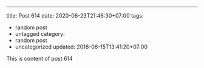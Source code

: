 ---
title: Post 614
date: 2020-06-23T21:46:30+07:00
tags:
  - random post
  - untagged
category:
  - random post
  - uncategorized
updated: 2016-06-15T13:41:20+07:00

This is content of post 614
